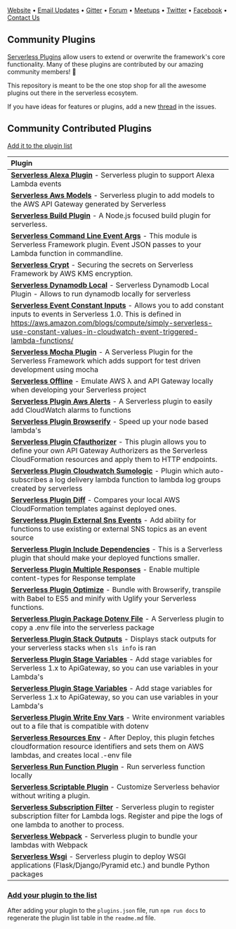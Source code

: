 [Website](http://www.serverless.com) • [Email Updates](http://eepurl.com/b8dv4P) • [Gitter](https://gitter.im/serverless/serverless) • [Forum](http://forum.serverless.com) • [Meetups](https://github.com/serverless-meetups/main) • [Twitter](https://twitter.com/goserverless) • [Facebook](https://www.facebook.com/serverless) • [Contact Us](mailto:hello@serverless.com)

## Community Plugins

[Serverless Plugins](https://serverless.com/framework/docs/providers/aws/guide/plugins/) allow users to extend or overwrite the framework's core functionality. Many of these plugins are contributed by our amazing community members! 🎉

This repository is meant to be the one stop shop for all the awesome plugins out there in the serverless ecosytem.

If you have ideas for features or plugins, add a new [thread](https://github.com/serverless/community-plugins/issues) in the issues.

## Community Contributed Plugins

[Add it to the plugin list](https://github.com/serverless/community-plugins/edit/master/plugins.json)

<!-- ⛔️ AUTO-GENERATED-CONTENT:START (GENERATE_SERVERLESS_PLUGIN_TABLE)
- Do not remove or modify this section. Make all updates to plugins.json -->
| Plugin |
|:---------------------------|
| **[Serverless Alexa Plugin](https://github.com/rajington/serverless-alexa-plugin)** -	Serverless plugin to support Alexa Lambda events | 
| **[Serverless Aws Models](https://github.com/9cookies/serverless-aws-models)** -	Serverless plugin to add models to the AWS API Gateway generated by Serverless | 
| **[Serverless Build Plugin](https://github.com/nfour/serverless-build-plugin)** -	A Node.js focused build plugin for serverless. | 
| **[Serverless Command Line Event Args](https://github.com/horike37/serverless-command-line-event-args)** -	This module is Serverless Framework plugin. Event JSON passes to your Lambda function in commandline. | 
| **[Serverless Crypt](https://github.com/marcy-terui/serverless-crypt)** -	Securing the secrets on Serverless Framework by AWS KMS encryption. | 
| **[Serverless Dynamodb Local](https://github.com/99xt/serverless-dynamodb-local)** -	Serverless Dynamodb Local Plugin - Allows to run dynamodb locally for serverless | 
| **[Serverless Event Constant Inputs](https://github.com/dittto/serverless-event-constant-inputs)** -	Allows you to add constant inputs to events in Serverless 1.0. This is defined in https://aws.amazon.com/blogs/compute/simply-serverless-use-constant-values-in-cloudwatch-event-triggered-lambda-functions/ | 
| **[Serverless Mocha Plugin](https://github.com/SC5/serverless-mocha-plugin)** -	A Serverless Plugin for the Serverless Framework which adds support for test driven development using mocha | 
| **[Serverless Offline](https://github.com/dherault/serverless-offline)** -	Emulate AWS λ and API Gateway locally when developing your Serverless project | 
| **[Serverless Plugin Aws Alerts](https://github.com/ACloudGuru/serverless-plugin-aws-alerts)** -	A Serverless plugin to easily add CloudWatch alarms to functions | 
| **[Serverless Plugin Browserify](https://github.com/doapp-ryanp/serverless-plugin-browserify)** -	Speed up your node based lambda's | 
| **[Serverless Plugin Cfauthorizer](https://github.com/SC5/serverless-plugin-cfauthorizer)** -	This plugin allows you to define your own API Gateway Authorizers as the Serverless CloudFormation resources and apply them to HTTP endpoints. | 
| **[Serverless Plugin Cloudwatch Sumologic](https://github.com/ACloudGuru/serverless-plugin-cloudwatch-sumologic)** -	Plugin which auto-subscribes a log delivery lambda function to lambda log groups created by serverless | 
| **[Serverless Plugin Diff](https://github.com/nicka/serverless-plugin-diff)** -	Compares your local AWS CloudFormation templates against deployed ones. | 
| **[Serverless Plugin External Sns Events](https://github.com/silvermine/serverless-plugin-external-sns-events)** -	Add ability for functions to use existing or external SNS topics as an event source | 
| **[Serverless Plugin Include Dependencies](https://github.com/dougmoscrop/serverless-plugin-include-dependencies)** -	This is a Serverless plugin that should make your deployed functions smaller. | 
| **[Serverless Plugin Multiple Responses](https://github.com/silvermine/serverless-plugin-multiple-responses)** -	Enable multiple content-types for Response template  | 
| **[Serverless Plugin Optimize](https://github.com/FidelLimited/serverless-plugin-optimize)** -	Bundle with Browserify, transpile with Babel to ES5 and minify with Uglify your Serverless functions. | 
| **[Serverless Plugin Package Dotenv File](https://github.com/ACloudGuru/serverless-plugin-package-dotenv-file)** -	A Serverless plugin to copy a .env file into the serverless package | 
| **[Serverless Plugin Stack Outputs](https://github.com/svdgraaf/serverless-plugin-stack-outputs)** -	Displays stack outputs for your serverless stacks when `sls info` is ran | 
| **[Serverless Plugin Stage Variables](https://github.com/svdgraaf/serverless-plugin-stage-variables)** -	Add stage variables for Serverless 1.x to ApiGateway, so you can use variables in your Lambda's | 
| **[Serverless Plugin Stage Variables](https://github.com/svdgraaf/serverless-plugin-stage-variables)** -	Add stage variables for Serverless 1.x to ApiGateway, so you can use variables in your Lambda's | 
| **[Serverless Plugin Write Env Vars](https://github.com/silvermine/serverless-plugin-write-env-vars)** -	Write environment variables out to a file that is compatible with dotenv | 
| **[Serverless Resources Env](https://github.com/rurri/serverless-resources-env)** -	After Deploy, this plugin fetches cloudformation resource identifiers and sets them on AWS lambdas, and creates local .<state>-env file | 
| **[Serverless Run Function Plugin](https://github.com/lithin/serverless-run-function-plugin)** -	Run serverless function locally | 
| **[Serverless Scriptable Plugin](https://github.com/wei-xu-myob/serverless-scriptable-plugin)** -	Customize Serverless behavior without writing a plugin. | 
| **[Serverless Subscription Filter](https://github.com/blackevil245/serverless-subscription-filter)** -	Serverless plugin to register subscription filter for Lambda logs. Register and pipe the logs of one lambda to another to process. | 
| **[Serverless Webpack](https://github.com/elastic-coders/serverless-webpack)** -	Serverless plugin to bundle your lambdas with Webpack | 
| **[Serverless Wsgi](https://github.com/logandk/serverless-wsgi)** -	Serverless plugin to deploy WSGI applications (Flask/Django/Pyramid etc.) and bundle Python packages |
<!-- ⛔️ AUTO-GENERATED-CONTENT:END - Do not remove or modify this section. Make all updates to plugins.json -->

### [Add your plugin to the list](https://github.com/serverless/plugins/edit/master/plugins.json)

After adding your plugin to the `plugins.json` file, run `npm run docs` to regenerate the plugin list table in the `readme.md` file.
